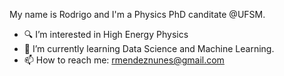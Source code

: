 My name is Rodrigo and I'm a Physics PhD canditate @UFSM.

- 🔍 I’m interested in  High Energy Physics
- 🌱 I’m currently learning Data Science and Machine Learning.
- 📫 How to reach me: rmendeznunes@gmail.com

<!---
R-MNunes/R-MNunes is a ✨ special ✨ repository because its `README.md` (this file) appears on your GitHub profile.
You can click the Preview link to take a look at your changes.
--->
